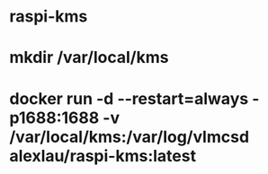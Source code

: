 # raspi-kms
# mkdir /var/local/kms
# docker run -d --restart=always -p1688:1688 -v /var/local/kms:/var/log/vlmcsd alexlau/raspi-kms:latest
